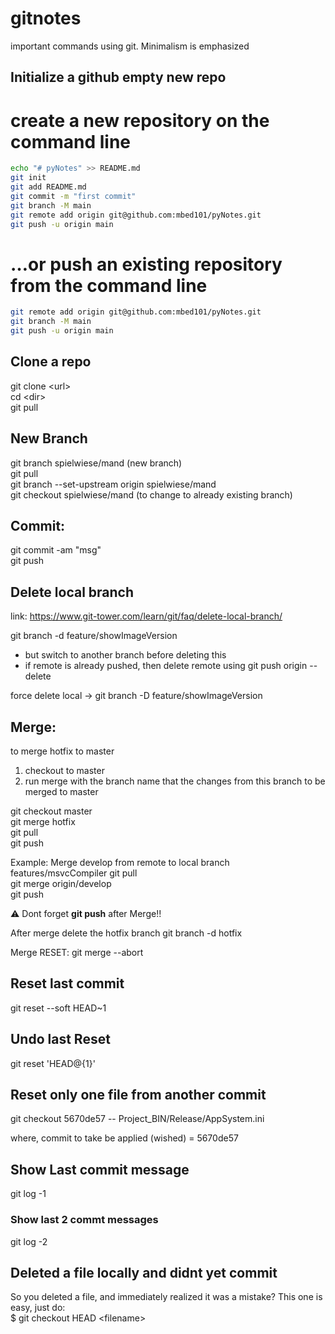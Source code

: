 # gitnotes
important commands using git. Minimalism is emphasized

Initialize a github empty new repo
-----------------------------------
# create a new repository on the command line
```bash
echo "# pyNotes" >> README.md
git init
git add README.md
git commit -m "first commit"
git branch -M main
git remote add origin git@github.com:mbed101/pyNotes.git
git push -u origin main
```

# …or push an existing repository from the command line
```bash
git remote add origin git@github.com:mbed101/pyNotes.git
git branch -M main
git push -u origin main
```

Clone a repo
------------
git clone \<url\> <br>
cd \<dir\>  <br>
git pull

New Branch
-------------
git branch spielwiese/mand (new branch) <br>
git pull <br>
git branch --set-upstream origin spielwiese/mand <br>
git checkout spielwiese/mand  (to change to already existing branch) <br>

Commit:
---------
git commit -am "msg" <br>
git push <br>

Delete local branch
---------------------
link: https://www.git-tower.com/learn/git/faq/delete-local-branch/

git branch -d feature/showImageVersion
- but switch to another branch before deleting this 
- if remote is already pushed, then delete remote using 
	git push origin --delete <remote-branch-name>

force delete local -> git branch -D feature/showImageVersion

Merge:
----------
to merge hotfix to master
1. checkout to master <br>
2. run merge with the branch name that the changes from this branch to be merged to master <br>

git checkout master <br>
git merge hotfix <br>
git pull <br>
git push <br>

Example: Merge develop from remote to local branch features/msvcCompiler
git pull <br> 
git merge origin/develop <br>
git push <br>

:warning: Dont forget **git push** after Merge!!

After merge delete the hotfix branch
git branch -d hotfix

Merge RESET:
git merge --abort

Reset last commit 
----------------------
git reset --soft HEAD~1

Undo last Reset
---------
git reset 'HEAD@{1}'

Reset only one file from another commit
------------------------------------------
git checkout 5670de57 -- Project_BIN/Release/AppSystem.ini

where,  commit to take be applied (wished) = 5670de57 

## Show Last commit message

git log -1 

### Show last 2 commt messages 

git log -2

Deleted a file locally and didnt yet commit
-------------------------------------------
So you deleted a file, and immediately realized it was a mistake? This one is easy, just do: <br>
$ git checkout HEAD \<filename\>
